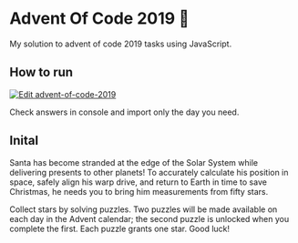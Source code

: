 # Advent Of Code 2019 🎄
My solution to advent of code 2019 tasks using JavaScript.

## How to run
[![Edit advent-of-code-2019](https://codesandbox.io/static/img/play-codesandbox.svg)](https://codesandbox.io/s/github/arnaskro/advent-of-code-2019/tree/master/?fontsize=14&hidenavigation=1&theme=dark)

Check answers in console and import only the day you need.

## Inital
Santa has become stranded at the edge of the Solar System while delivering presents to other planets! To accurately calculate his position in space, safely align his warp drive, and return to Earth in time to save Christmas, he needs you to bring him measurements from fifty stars.

Collect stars by solving puzzles. Two puzzles will be made available on each day in the Advent calendar; the second puzzle is unlocked when you complete the first. Each puzzle grants one star. Good luck!
